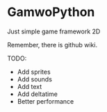 # GamwoPython
Just simple game framework 2D

Remember, there is github wiki.

TODO:
  - Add sprites
  - Add sounds
  - Add text
  - Add deltatime
  - Better performance
